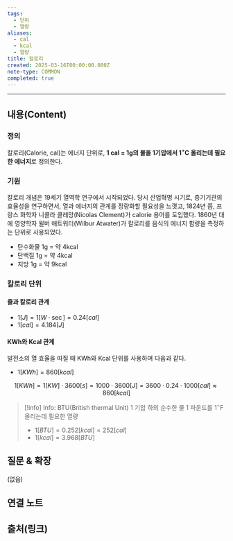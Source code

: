 ```yaml
---
tags:
  - 단위
  - 열량
aliases:
  - cal
  - kcal
  - 열량
title: 칼로리
created: 2025-03-16T00:00:00.000Z
note-type: COMMON
completed: true
---
```


---

## 내용(Content)

### 정의

칼로리(Calorie, cal)는 에너지 단위로, **1 cal = 1g의 물을 1기압에서 $1^{\circ}\mathrm{C}$ 올리는데 필요한 에너지**로 정의한다.

### 기원

칼로리 개념은 19세기 열역학 연구에서 시작되었다. 당시 산업혁명 시기로, 증기기관의 효율성을 연구하면서, 열과 에너지의 관계를 정량화할 필요성을 느꼇고, 1824년 쯤, 프랑스 화학자 니콜라 클레망(Nicolas Clement)가 calorie 용어를 도입했다. 1860년 대에 영양학자 윌버 애트워터(Wilbur Atwater)가 칼로리를 음식의 에너지 함량을 측정하는 단위로 사용되었다.

- 탄수화물 1g = 약 4kcal
- 단백질 1g = 약 4kcal
- 지방 1g = 약 9kcal

### 칼로리 단위

#### 줄과 칼로리 관계

- $1[J] = 1 [W \cdot \sec] = 0.24 [cal]$
- $1[cal] = 4.184[J]$

#### KWh와 Kcal 관계

발전소의 열 효율을 따질 때 KWh와 Kcal 단위를 사용하며 다음과 같다.

- $1[KWh] = 860[kcal]$

$$
1 [KWh] = 1 [KW] \cdot 3600 [s] = 1000 \cdot 3600 [J] = 3600 \cdot 0.24 \cdot 1000 [cal] \approx 860[kcal]
$$

>[!info] Info: BTU(British thermal Unit)
>1 기압 하의 순수한 물 1 파운드를 $1^{\circ }\mathrm{F}$올리는데 필요한 열량
>- $1[BTU] = 0.252 [kcal] =252[cal]$
>- $1[kcal] = 3.968[BTU]$


## 질문 & 확장

(없음)

## 연결 노트

## 출처(링크)





